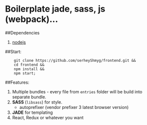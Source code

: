 # Boilerplate jade, sass, js (webpack)...

##Dependencies
1. [nodejs](http://nodejs.org/)

##Start:
```shell
    git clone https://github.com/serheyShmyg/frontend.git &&
    cd frontend &&
    npm install &&
    npm start;
```

##Features:
1. Multiple bundles - every file from `entries` folder will be build into separate bundle.
2. __SASS__ (`libsass`) for style.
    - autoprefixer (vendor prefixer 3 latest browser version)
3. __JADE__ for templating
4. React, Redux or whatever you want
